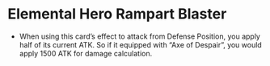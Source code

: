 # Elemental Hero Rampart Blaster

*   When using this card’s effect to attack from Defense Position, you apply half of its current ATK. So if it equipped with “Axe of Despair”, you would apply 1500 ATK for damage calculation.
